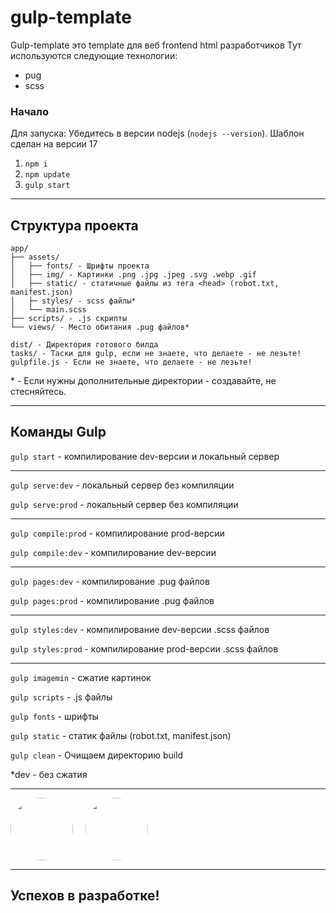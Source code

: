# gulp-template

Gulp-template это template для веб frontend html разработчиков
Тут используются следующие технологии:

- pug
- scss

### Начало

Для запуска:
Убедитесь в версии nodejs (`nodejs --version`). Шаблон сделан на версии 17

1. `npm i`
2. `npm update`
3. `gulp start`

---

## Структура проекта

```
app/
├── assets/
│   ├── fonts/ - Шрифты проекта
│   ├── img/ - Картинки .png .jpg .jpeg .svg .webp .gif
│   ├── static/ - статичные файлы из тега <head> (robot.txt, manifest.json)
│   ├─ styles/ - scss файлы*
│   └── main.scss
├── scripts/ - .js скрипты
└── views/ - Место обитания .pug файлов*

dist/ - Директория готового билда
tasks/ - Таски для gulp, если не знаете, что делаете - не лезьте!
gulpfile.js - Если не знаете, что делаете - не лезьте!
```

\* - Если нужны дополнительные директории - создавайте, не стесняйтесь.

---

## Команды Gulp

`gulp start` - компилирование dev-версии и локальный сервер

---

`gulp serve:dev` - локальный сервер без компиляции

`gulp serve:prod` - локальный сервер без компиляции

---

`gulp compile:prod` - компилирование prod-версии

`gulp compile:dev` - компилирование dev-версии

---

`gulp pages:dev` - компилирование .pug файлов

`gulp pages:prod` - компилирование .pug файлов

---

`gulp styles:dev` - компилирование dev-версии .scss файлов

`gulp styles:prod` - компилирование prod-версии .scss файлов

---

`gulp imagemin` - сжатие картинок

`gulp scripts` - .js файлы

`gulp fonts` - шрифты

`gulp static` - статик файлы (robot.txt, manifest.json)

`gulp clean` - Очищаем директорию build

*dev - без сжатия

---

<div style="display:flex;">
<a href="https://vk.com/interplar_cs" style="margin-right: 20px" title="VK">
<img src="https://sun9-63.userapi.com/impg/7gEk1SPzAOCHn_8J7Y8jP-bhSLGbqqMNfqAicQ/zk8hCyat5ck.jpg?size=512x512&quality=95&sign=9969fa4b14993298851de34feb3d3446&type=album" data-canonical-src="https://vk.com/interplar_cs" width="100" style="border-radius:100%"/>
</a>

<a href="https://www.behance.net/interplar" title="Behance">
<img src="https://mir-s3-cdn-cf.behance.net/user/115/1d165a1021032749.60f3f0d64537d.png" data-canonical-src="https://www.behance.net/interplar" width="100" style="border-radius:100%"/>
</a>
</div>

---

## Успехов в разработке!

[comment]: <> (Gulp template is a template for web html developers!)

[comment]: <> (It includes)

[comment]: <> (1. pug)

[comment]: <> (2. scss)
